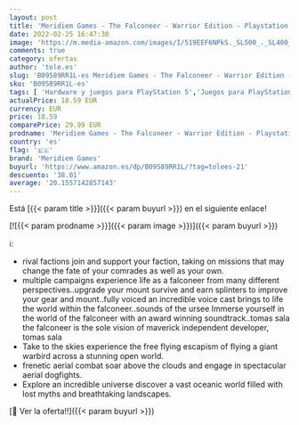 ```yaml
---
layout: post
title: 'Meridiem Games - The Falconeer - Warrior Edition - Playstation 5'
date: 2022-02-25 16:47:30
image: 'https://m.media-amazon.com/images/I/519EEF6NPkS._SL500_._SL400_.jpg'
comments: true
category: ofertas
author: 'tole.es'
slug: 'B09589RR1L-es Meridiem Games - The Falconeer - Warrior Edition -...'
sku: 'B09589RR1L-es'
tags: [ 'Hardware y juegos para PlayStation 5','Juegos para PlayStation 5','Videojuegos','meridiem games','playstation', ]
actualPrice: 18.59 EUR
currency: EUR
price: 18.59
comparePrice: 29.99 EUR
prodname: 'Meridiem Games - The Falconeer - Warrior Edition - Playstation 5'
country: 'es'
flag: '🇪🇸'
brand: 'Meridiem Games'
buyurl: 'https://www.amazon.es/dp/B09589RR1L/?tag=tolees-21'
descuento: '38.01'
average: '20.1557142857143'
---
```


Está [{{< param title >}}]({{< param buyurl >}}) en el siguiente enlace!

[![{{< param prodname >}}]({{< param image >}})]({{< param buyurl >}})

ℹ️:

- rival factions join and support your faction, taking on missions that may change the fate of your comrades as well as your own.
- multiple campaigns experience life as a falconeer from many different perspectives..upgrade your mount survive and earn splinters to improve your gear and mount..fully voiced an incredible voice cast brings to life the world within the falconeer..sounds of the ursee Immerse yourself in the world of the falconeer with an award winning soundtrack..tomas sala the falconeer is the sole vision of maverick independent developer, tomas sala
- Take to the skies experience the free flying escapism of flying a giant warbird across a stunning open world.
- frenetic aerial combat soar above the clouds and engage in spectacular aerial dogfights.
- Explore an incredible universe discover a vast oceanic world filled with lost myths and breathtaking landscapes.

[🛒 Ver la oferta!!]({{< param buyurl >}})
